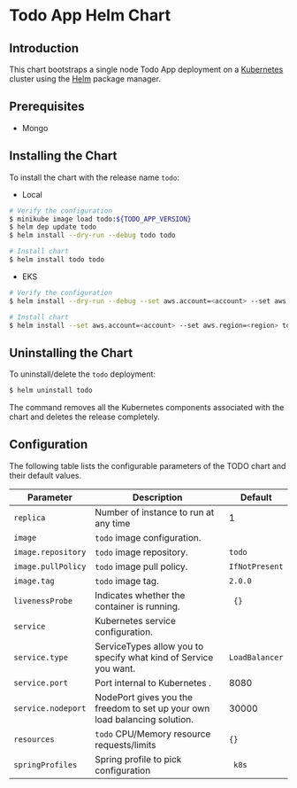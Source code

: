 #  Todo App Helm Chart


## Introduction

This chart bootstraps a single node Todo App deployment on a [Kubernetes](http://kubernetes.io) cluster using the [Helm](https://helm.sh) package manager.

## Prerequisites

- Mongo

## Installing the Chart

To install the chart with the release name `todo`:

- Local
```bash
# Verify the configuration 
$ minikube image load todo:${TODO_APP_VERSION}
$ helm dep update todo
$ helm install --dry-run --debug todo todo

# Install chart
$ helm install todo todo 
```
- EKS
```bash
# Verify the configuration 
$ helm install --dry-run --debug --set aws.account=<account> --set aws.region=<region> todo todo -f todo/env/eks/values.yaml

# Install chart
$ helm install --set aws.account=<account> --set aws.region=<region> todo todo -f todo/env/eks/values.yaml

```

## Uninstalling the Chart

To uninstall/delete the `todo` deployment:

```bash
$ helm uninstall todo
```

The command removes all the Kubernetes components associated with the chart and deletes the release completely.

## Configuration

The following table lists the configurable parameters of the TODO chart and their default values.

| Parameter                                    | Description                                                                                  | Default                                              |
| -------------------------------------------- | -------------------------------------------------------------------------------------------- | ---------------------------------------------------- |
| `replica`                                 | Number of instance to run at any time                                                      	| 1 |
| `image`                                        | `todo` image configuration.                                                            	| ` ` |
| `image.repository`                             | `todo` image repository.                                                               	| `todo`|
| `image.pullPolicy`                             | `todo` image pull policy.                                                             	 | `IfNotPresent`|
| `image.tag`                                    | `todo` image tag.                                                                      	| `2.0.0`|
| `livenessProbe`                                | Indicates whether the container is running.                                                | ` {}` |
| `service`                                      | Kubernetes service configuration.                                                          | ` ` |
| `service.type`                                 | ServiceTypes allow you to specify what kind of Service you want.                           | `LoadBalancer` |
| `service.port`                                 | Port internal to Kubernetes                                    .                           | 8080 |
| `service.nodeport`                             | NodePort gives you the freedom to set up your own load balancing solution.                 | 30000|
| `resources`                                    | `todo` CPU/Memory resource requests/limits                                             	| `{}` |
| `springProfiles`                               | Spring profile to pick configuration                                                     | ` k8s`  |










